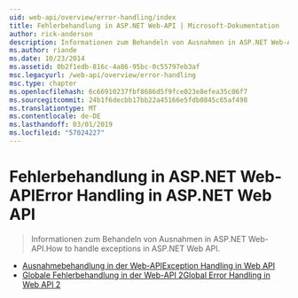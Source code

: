 ```yaml
---
uid: web-api/overview/error-handling/index
title: Fehlerbehandlung in ASP.NET Web-API | Microsoft-Dokumentation
author: rick-anderson
description: Informationen zum Behandeln von Ausnahmen in ASP.NET Web-API.
ms.author: riande
ms.date: 10/23/2014
ms.assetid: 0b2f1edb-816c-4a86-95bc-0c55797eb3af
msc.legacyurl: /web-api/overview/error-handling
msc.type: chapter
ms.openlocfilehash: 6c66910237fbf8686d5f9fce023e8efea35c06f7
ms.sourcegitcommit: 24b1f6decbb17bb22a45166e5fdb0845c65af498
ms.translationtype: MT
ms.contentlocale: de-DE
ms.lasthandoff: 03/01/2019
ms.locfileid: "57024227"
---
```

<a name="error-handling-in-aspnet-web-api"></a><span data-ttu-id="0fe02-103">Fehlerbehandlung in ASP.NET Web-API</span><span class="sxs-lookup"><span data-stu-id="0fe02-103">Error Handling in ASP.NET Web API</span></span>
====================
> <span data-ttu-id="0fe02-104">Informationen zum Behandeln von Ausnahmen in ASP.NET Web-API.</span><span class="sxs-lookup"><span data-stu-id="0fe02-104">How to handle exceptions in ASP.NET Web API.</span></span>


- [<span data-ttu-id="0fe02-105">Ausnahmebehandlung in der Web-API</span><span class="sxs-lookup"><span data-stu-id="0fe02-105">Exception Handling in Web API</span></span>](exception-handling.md)
- [<span data-ttu-id="0fe02-106">Globale Fehlerbehandlung in der Web-API 2</span><span class="sxs-lookup"><span data-stu-id="0fe02-106">Global Error Handling in Web API 2</span></span>](web-api-global-error-handling.md)
